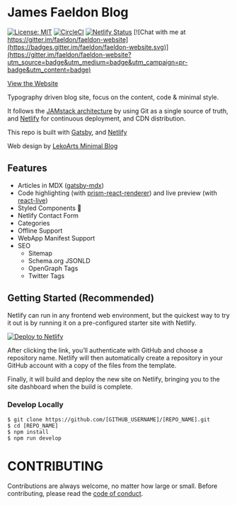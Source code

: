 # James Faeldon Blog

[![License: MIT](https://img.shields.io/badge/License-MIT-blue.svg)](https://raw.githubusercontent.com/faeldon/faeldon-website/master/LICENSE)
[![CircleCI](https://circleci.com/gh/faeldon/faeldon-website.svg?style=svg)](https://circleci.com/gh/faeldon/faeldon-website)
[![Netlify Status](https://api.netlify.com/api/v1/badges/9289d080-75b7-43d4-bf90-16af8b0467da/deploy-status)](https://app.netlify.com/sites/faeldon/deploys)
[![Chat with me at https://gitter.im/faeldon/faeldon-website](https://badges.gitter.im/faeldon/faeldon-website.svg)](https://gitter.im/faeldon/faeldon-website?utm_source=badge&utm_medium=badge&utm_campaign=pr-badge&utm_content=badge)

[View the Website](https://james.faeldon.com)

Typography driven blog site, focus on the content, code & minimal style.

It follows the [JAMstack architecture](https://jamstack.org) by using Git as a single source of truth, and [Netlify](https://www.netlify.com) for continuous deployment, and CDN distribution.

This repo is built with [Gatsby](https://www.gatsbyjs.org/), and [Netlify](https://www.netlify.com)

Web design by [LekoArts Minimal Blog](https://github.com/LekoArts/gatsby-starter-minimal-blog)

## Features

- Articles in MDX ([gatsby-mdx](https://github.com/ChristopherBiscardi/gatsby-mdx))
- Code highlighting (with [prism-react-renderer](https://github.com/FormidableLabs/prism-react-renderer)) and live preview (with [react-live](https://github.com/FormidableLabs/react-live))
- Styled Components 💅
- Netlify Contact Form
- Categories
- Offline Support
- WebApp Manifest Support
- SEO
  - Sitemap
  - Schema.org JSONLD
  - OpenGraph Tags
  - Twitter Tags

## Getting Started (Recommended)

Netlify can run in any frontend web environment, but the quickest way
to try it out is by running it on a pre-configured starter site with
Netlify.

[![Deploy to Netlify](https://www.netlify.com/img/deploy/button.svg)](https://app.netlify.com/start/deploy?repository=https://github.com/faeldon/faeldon-website)

After clicking the link, you’ll authenticate with GitHub and choose a
repository name. Netlify will then automatically create a repository
in your GitHub account with a copy of the files from the template.

Finally, it will build and deploy the new site on Netlify, bringing you
to the site dashboard when the build is complete.


### Develop Locally
```
$ git clone https://github.com/[GITHUB_USERNAME]/[REPO_NAME].git
$ cd [REPO_NAME]
$ npm install
$ npm run develop
```

# CONTRIBUTING

Contributions are always welcome, no matter how large or small. Before contributing,
please read the [code of conduct](CODE_OF_CONDUCT.md).

